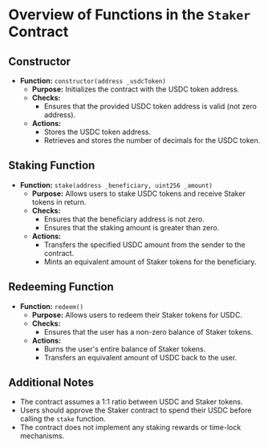 # Overview of Functions in the `Staker` Contract

## **Constructor**

- **Function:** `constructor(address _usdcToken)`
  - **Purpose:** Initializes the contract with the USDC token address.
  - **Checks:**
    - Ensures that the provided USDC token address is valid (not zero address).
  - **Actions:**
    - Stores the USDC token address.
    - Retrieves and stores the number of decimals for the USDC token.

## **Staking Function**

- **Function:** `stake(address _beneficiary, uint256 _amount)`
  - **Purpose:** Allows users to stake USDC tokens and receive Staker tokens in return.
  - **Checks:**
    - Ensures that the beneficiary address is not zero.
    - Ensures that the staking amount is greater than zero.
  - **Actions:**
    - Transfers the specified USDC amount from the sender to the contract.
    - Mints an equivalent amount of Staker tokens for the beneficiary.

## **Redeeming Function**

- **Function:** `redeem()`
  - **Purpose:** Allows users to redeem their Staker tokens for USDC.
  - **Checks:**
    - Ensures that the user has a non-zero balance of Staker tokens.
  - **Actions:**
    - Burns the user's entire balance of Staker tokens.
    - Transfers an equivalent amount of USDC back to the user.

## **Additional Notes**

- The contract assumes a 1:1 ratio between USDC and Staker tokens.
- Users should approve the Staker contract to spend their USDC before calling the `stake` function.
- The contract does not implement any staking rewards or time-lock mechanisms.
